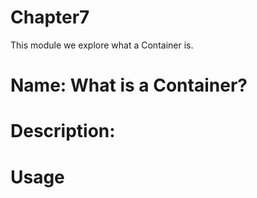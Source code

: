 # Chapter7
This module we explore what a Container is.

# Name: What is a Container?

# Description: 




# Usage


    